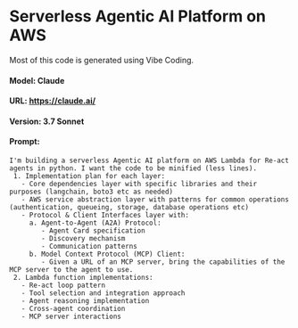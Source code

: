 # Serverless Agentic AI Platform on AWS

Most of this code is generated using Vibe Coding. 
#### **Model:** Claude
#### **URL:** https://claude.ai/
#### **Version:** 3.7 Sonnet
#### **Prompt:**
```
I'm building a serverless Agentic AI platform on AWS Lambda for Re-act agents in python. I want the code to be minified (less lines). 
 1. Implementation plan for each layer:
   - Core dependencies layer with specific libraries and their purposes (langchain, boto3 etc as needed)
   - AWS service abstraction layer with patterns for common operations (authentication, queueing, storage, database operations etc)
   - Protocol & Client Interfaces layer with:
     a. Agent-to-Agent (A2A) Protocol:
        - Agent Card specification
        - Discovery mechanism
        - Communication patterns
     b. Model Context Protocol (MCP) Client:
        - Given a URL of an MCP server, bring the capabilities of the MCP server to the agent to use.
 2. Lambda function implementations:
   - Re-act loop pattern
   - Tool selection and integration approach
   - Agent reasoning implementation
   - Cross-agent coordination
   - MCP server interactions
```
